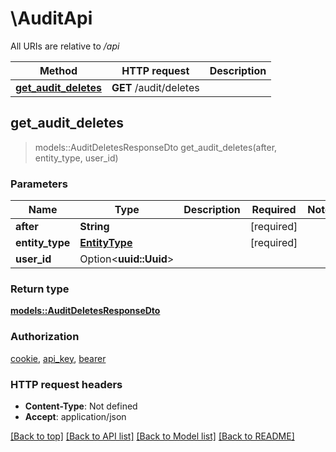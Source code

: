 # \AuditApi

All URIs are relative to */api*

Method | HTTP request | Description
------------- | ------------- | -------------
[**get_audit_deletes**](AuditApi.md#get_audit_deletes) | **GET** /audit/deletes | 



## get_audit_deletes

> models::AuditDeletesResponseDto get_audit_deletes(after, entity_type, user_id)


### Parameters


Name | Type | Description  | Required | Notes
------------- | ------------- | ------------- | ------------- | -------------
**after** | **String** |  | [required] |
**entity_type** | [**EntityType**](.md) |  | [required] |
**user_id** | Option<**uuid::Uuid**> |  |  |

### Return type

[**models::AuditDeletesResponseDto**](AuditDeletesResponseDto.md)

### Authorization

[cookie](../README.md#cookie), [api_key](../README.md#api_key), [bearer](../README.md#bearer)

### HTTP request headers

- **Content-Type**: Not defined
- **Accept**: application/json

[[Back to top]](#) [[Back to API list]](../README.md#documentation-for-api-endpoints) [[Back to Model list]](../README.md#documentation-for-models) [[Back to README]](../README.md)

